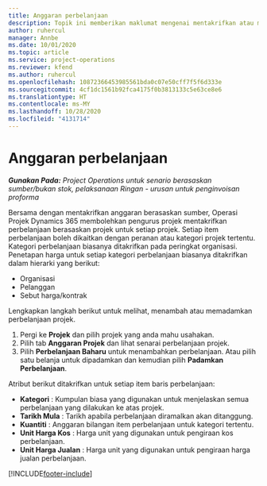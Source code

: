 ```yaml
---
title: Anggaran perbelanjaan
description: Topik ini memberikan maklumat mengenai mentakrifkan atau menganggarkan perbelanjaan berasaskan projek.
author: ruhercul
manager: Annbe
ms.date: 10/01/2020
ms.topic: article
ms.service: project-operations
ms.reviewer: kfend
ms.author: ruhercul
ms.openlocfilehash: 10872366453985561bda0c07e50cff7f5f6d333e
ms.sourcegitcommit: 4cf1dc1561b92fca4175f0b3813133c5e63ce8e6
ms.translationtype: HT
ms.contentlocale: ms-MY
ms.lasthandoff: 10/28/2020
ms.locfileid: "4131714"
---
```

# <a name="expense-estimates"></a>Anggaran perbelanjaan
_**Gunakan Pada:** Project Operations untuk senario berasaskan sumber/bukan stok, pelaksanaan Ringan - urusan untuk penginvoisan proforma_

Bersama dengan mentakrifkan anggaran berasaskan sumber, Operasi Projek Dynamics 365 membolehkan pengurus projek mentakrifkan perbelanjaan berasaskan projek untuk setiap projek. Setiap item perbelanjaan boleh dikaitkan dengan peranan atau kategori projek tertentu. Kategori perbelanjaan biasanya ditakrifkan pada peringkat organisasi. Penetapan harga untuk setiap kategori perbelanjaan biasanya ditakrifkan dalam hierarki yang berikut:

- Organisasi
- Pelanggan
- Sebut harga/kontrak

Lengkapkan langkah berikut untuk melihat, menambah atau memadamkan perbelanjaan projek.

1. Pergi ke **Projek** dan pilih projek yang anda mahu usahakan.
2. Pilih tab **Anggaran Projek** dan lihat senarai perbelanjaan projek.
3. Pilih **Perbelanjaan Baharu** untuk menambahkan perbelanjaan. Atau pilih satu belanja untuk dipadamkan dan kemudian pilih **Padamkan Perbelanjaan**.

Atribut berikut ditakrifkan untuk setiap item baris perbelanjaan:

- **Kategori** : Kumpulan biasa yang digunakan untuk menjelaskan semua perbelanjaan yang dilakukan ke atas projek.
- **Tarikh Mula** : Tarikh apabila perbelanjaan diramalkan akan ditanggung.
- **Kuantiti** : Anggaran bilangan item perbelanjaan untuk kategori tertentu.
- **Unit Harga Kos** : Harga unit yang digunakan untuk pengiraan kos perbelanjaan.
- **Unit Harga Jualan** : Harga unit yang digunakan untuk pengiraan harga jualan perbelanjaan.



[!INCLUDE[footer-include](../includes/footer-banner.md)]